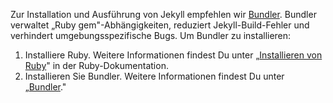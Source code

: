 Zur Installation und Ausführung von Jekyll empfehlen wir [Bundler](http://bundler.io/). Bundler verwaltet „Ruby gem"-Abhängigkeiten, reduziert Jekyll-Build-Fehler und verhindert umgebungsspezifische Bugs. Um Bundler zu installieren:

 1. Installiere Ruby. Weitere Informationen findest Du unter „[Installieren von Ruby](https://www.ruby-lang.org/en/documentation/installation/)" in der Ruby-Dokumentation.
 2. Installieren Sie Bundler. Weitere Informationen findest Du unter „[Bundler](https://bundler.io/)."
